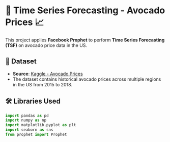 # 🥑 Time Series Forecasting - Avocado Prices 📈

This project applies **Facebook Prophet** to perform **Time Series Forecasting (TSF)** on avocado price data in the US.

## 📁 Dataset

- **Source**: [Kaggle - Avocado Prices](https://www.kaggle.com/datasets/neuromusic/avocado-prices)
- The dataset contains historical avocado prices across multiple regions in the US from 2015 to 2018.

## 🛠️ Libraries Used

```python
import pandas as pd
import numpy as np
import matplotlib.pyplot as plt
import seaborn as sns
from prophet import Prophet
